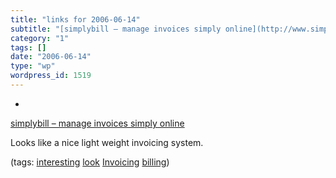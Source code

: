 ```yaml
---
title: "links for 2006-06-14"
subtitle: "[simplybill – manage invoices simply online](http://www.simplybill.com/)"
category: "1"
tags: []
date: "2006-06-14"
type: "wp"
wordpress_id: 1519
---
```

- 
[simplybill – manage invoices simply online](http://www.simplybill.com/)

Looks like a nice light weight invoicing system.

(tags: [interesting](http://del.icio.us/pitosalas/interesting) [look](http://del.icio.us/pitosalas/look) [Invoicing](http://del.icio.us/pitosalas/Invoicing) [billing](http://del.icio.us/pitosalas/billing))